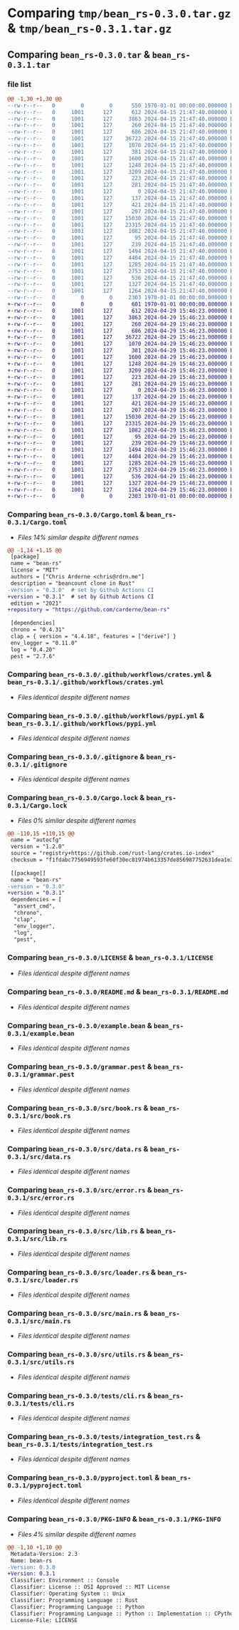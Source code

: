 # Comparing `tmp/bean_rs-0.3.0.tar.gz` & `tmp/bean_rs-0.3.1.tar.gz`

## Comparing `bean_rs-0.3.0.tar` & `bean_rs-0.3.1.tar`

### file list

```diff
@@ -1,30 +1,30 @@
--rw-r--r--   0        0        0      550 1970-01-01 00:00:00.000000 bean_rs-0.3.0/Cargo.toml
--rw-r--r--   0     1001      127      612 2024-04-15 21:47:40.000000 bean_rs-0.3.0/.github/workflows/crates.yml
--rw-r--r--   0     1001      127     3863 2024-04-15 21:47:40.000000 bean_rs-0.3.0/.github/workflows/pypi.yml
--rw-r--r--   0     1001      127      260 2024-04-15 21:47:40.000000 bean_rs-0.3.0/.github/workflows/test.yml
--rw-r--r--   0     1001      127      686 2024-04-15 21:47:40.000000 bean_rs-0.3.0/.gitignore
--rw-r--r--   0     1001      127    36722 2024-04-15 21:47:40.000000 bean_rs-0.3.0/Cargo.lock
--rw-r--r--   0     1001      127     1070 2024-04-15 21:47:40.000000 bean_rs-0.3.0/LICENSE
--rw-r--r--   0     1001      127      381 2024-04-15 21:47:40.000000 bean_rs-0.3.0/Makefile
--rw-r--r--   0     1001      127     1600 2024-04-15 21:47:40.000000 bean_rs-0.3.0/README.md
--rw-r--r--   0     1001      127     1248 2024-04-15 21:47:40.000000 bean_rs-0.3.0/example.bean
--rw-r--r--   0     1001      127     3209 2024-04-15 21:47:40.000000 bean_rs-0.3.0/grammar.pest
--rw-r--r--   0     1001      127      223 2024-04-15 21:47:40.000000 bean_rs-0.3.0/python/bean_rs/__init__.py
--rw-r--r--   0     1001      127      281 2024-04-15 21:47:40.000000 bean_rs-0.3.0/python/bean_rs/bean_rs.pyi
--rw-r--r--   0     1001      127        0 2024-04-15 21:47:40.000000 bean_rs-0.3.0/python/bean_rs/py.typed
--rw-r--r--   0     1001      127      137 2024-04-15 21:47:40.000000 bean_rs-0.3.0/python/tests/test_load.py
--rw-r--r--   0     1001      127      421 2024-04-15 21:47:40.000000 bean_rs-0.3.0/requirements-dev.lock
--rw-r--r--   0     1001      127      207 2024-04-15 21:47:40.000000 bean_rs-0.3.0/requirements.lock
--rw-r--r--   0     1001      127    15030 2024-04-15 21:47:40.000000 bean_rs-0.3.0/src/book.rs
--rw-r--r--   0     1001      127    23315 2024-04-15 21:47:40.000000 bean_rs-0.3.0/src/data.rs
--rw-r--r--   0     1001      127     1082 2024-04-15 21:47:40.000000 bean_rs-0.3.0/src/error.rs
--rw-r--r--   0     1001      127       95 2024-04-15 21:47:40.000000 bean_rs-0.3.0/src/grammar.rs
--rw-r--r--   0     1001      127      239 2024-04-15 21:47:40.000000 bean_rs-0.3.0/src/ledger.rs
--rw-r--r--   0     1001      127     1494 2024-04-15 21:47:40.000000 bean_rs-0.3.0/src/lib.rs
--rw-r--r--   0     1001      127     4404 2024-04-15 21:47:40.000000 bean_rs-0.3.0/src/loader.rs
--rw-r--r--   0     1001      127     1285 2024-04-15 21:47:40.000000 bean_rs-0.3.0/src/main.rs
--rw-r--r--   0     1001      127     2753 2024-04-15 21:47:40.000000 bean_rs-0.3.0/src/utils.rs
--rw-r--r--   0     1001      127      536 2024-04-15 21:47:40.000000 bean_rs-0.3.0/tests/cli.rs
--rw-r--r--   0     1001      127     1327 2024-04-15 21:47:40.000000 bean_rs-0.3.0/tests/integration_test.rs
--rw-r--r--   0     1001      127     1264 2024-04-15 21:47:40.000000 bean_rs-0.3.0/pyproject.toml
--rw-r--r--   0        0        0     2303 1970-01-01 00:00:00.000000 bean_rs-0.3.0/PKG-INFO
+-rw-r--r--   0        0        0      601 1970-01-01 00:00:00.000000 bean_rs-0.3.1/Cargo.toml
+-rw-r--r--   0     1001      127      612 2024-04-29 15:46:23.000000 bean_rs-0.3.1/.github/workflows/crates.yml
+-rw-r--r--   0     1001      127     3863 2024-04-29 15:46:23.000000 bean_rs-0.3.1/.github/workflows/pypi.yml
+-rw-r--r--   0     1001      127      260 2024-04-29 15:46:23.000000 bean_rs-0.3.1/.github/workflows/test.yml
+-rw-r--r--   0     1001      127      686 2024-04-29 15:46:23.000000 bean_rs-0.3.1/.gitignore
+-rw-r--r--   0     1001      127    36722 2024-04-29 15:46:23.000000 bean_rs-0.3.1/Cargo.lock
+-rw-r--r--   0     1001      127     1070 2024-04-29 15:46:23.000000 bean_rs-0.3.1/LICENSE
+-rw-r--r--   0     1001      127      381 2024-04-29 15:46:23.000000 bean_rs-0.3.1/Makefile
+-rw-r--r--   0     1001      127     1600 2024-04-29 15:46:23.000000 bean_rs-0.3.1/README.md
+-rw-r--r--   0     1001      127     1248 2024-04-29 15:46:23.000000 bean_rs-0.3.1/example.bean
+-rw-r--r--   0     1001      127     3209 2024-04-29 15:46:23.000000 bean_rs-0.3.1/grammar.pest
+-rw-r--r--   0     1001      127      223 2024-04-29 15:46:23.000000 bean_rs-0.3.1/python/bean_rs/__init__.py
+-rw-r--r--   0     1001      127      281 2024-04-29 15:46:23.000000 bean_rs-0.3.1/python/bean_rs/bean_rs.pyi
+-rw-r--r--   0     1001      127        0 2024-04-29 15:46:23.000000 bean_rs-0.3.1/python/bean_rs/py.typed
+-rw-r--r--   0     1001      127      137 2024-04-29 15:46:23.000000 bean_rs-0.3.1/python/tests/test_load.py
+-rw-r--r--   0     1001      127      421 2024-04-29 15:46:23.000000 bean_rs-0.3.1/requirements-dev.lock
+-rw-r--r--   0     1001      127      207 2024-04-29 15:46:23.000000 bean_rs-0.3.1/requirements.lock
+-rw-r--r--   0     1001      127    15030 2024-04-29 15:46:23.000000 bean_rs-0.3.1/src/book.rs
+-rw-r--r--   0     1001      127    23315 2024-04-29 15:46:23.000000 bean_rs-0.3.1/src/data.rs
+-rw-r--r--   0     1001      127     1082 2024-04-29 15:46:23.000000 bean_rs-0.3.1/src/error.rs
+-rw-r--r--   0     1001      127       95 2024-04-29 15:46:23.000000 bean_rs-0.3.1/src/grammar.rs
+-rw-r--r--   0     1001      127      239 2024-04-29 15:46:23.000000 bean_rs-0.3.1/src/ledger.rs
+-rw-r--r--   0     1001      127     1494 2024-04-29 15:46:23.000000 bean_rs-0.3.1/src/lib.rs
+-rw-r--r--   0     1001      127     4404 2024-04-29 15:46:23.000000 bean_rs-0.3.1/src/loader.rs
+-rw-r--r--   0     1001      127     1285 2024-04-29 15:46:23.000000 bean_rs-0.3.1/src/main.rs
+-rw-r--r--   0     1001      127     2753 2024-04-29 15:46:23.000000 bean_rs-0.3.1/src/utils.rs
+-rw-r--r--   0     1001      127      536 2024-04-29 15:46:23.000000 bean_rs-0.3.1/tests/cli.rs
+-rw-r--r--   0     1001      127     1327 2024-04-29 15:46:23.000000 bean_rs-0.3.1/tests/integration_test.rs
+-rw-r--r--   0     1001      127     1264 2024-04-29 15:46:23.000000 bean_rs-0.3.1/pyproject.toml
+-rw-r--r--   0        0        0     2303 1970-01-01 00:00:00.000000 bean_rs-0.3.1/PKG-INFO
```

### Comparing `bean_rs-0.3.0/Cargo.toml` & `bean_rs-0.3.1/Cargo.toml`

 * *Files 14% similar despite different names*

```diff
@@ -1,14 +1,15 @@
 [package]
 name = "bean-rs"
 license = "MIT"
 authors = ["Chris Arderne <chris@rdrn.me"]
 description = "beancount clone in Rust"
-version = "0.3.0"  # set by Github Actions CI
+version = "0.3.1"  # set by Github Actions CI
 edition = "2021"
+repository = "https://github.com/carderne/bean-rs"
 
 [dependencies]
 chrono = "0.4.31"
 clap = { version = "4.4.18", features = ["derive"] }
 env_logger = "0.11.0"
 log = "0.4.20"
 pest = "2.7.6"
```

### Comparing `bean_rs-0.3.0/.github/workflows/crates.yml` & `bean_rs-0.3.1/.github/workflows/crates.yml`

 * *Files identical despite different names*

### Comparing `bean_rs-0.3.0/.github/workflows/pypi.yml` & `bean_rs-0.3.1/.github/workflows/pypi.yml`

 * *Files identical despite different names*

### Comparing `bean_rs-0.3.0/.gitignore` & `bean_rs-0.3.1/.gitignore`

 * *Files identical despite different names*

### Comparing `bean_rs-0.3.0/Cargo.lock` & `bean_rs-0.3.1/Cargo.lock`

 * *Files 0% similar despite different names*

```diff
@@ -110,15 +110,15 @@
 name = "autocfg"
 version = "1.2.0"
 source = "registry+https://github.com/rust-lang/crates.io-index"
 checksum = "f1fdabc7756949593fe60f30ec81974b613357de856987752631dea1e3394c80"
 
 [[package]]
 name = "bean-rs"
-version = "0.3.0"
+version = "0.3.1"
 dependencies = [
  "assert_cmd",
  "chrono",
  "clap",
  "env_logger",
  "log",
  "pest",
```

### Comparing `bean_rs-0.3.0/LICENSE` & `bean_rs-0.3.1/LICENSE`

 * *Files identical despite different names*

### Comparing `bean_rs-0.3.0/README.md` & `bean_rs-0.3.1/README.md`

 * *Files identical despite different names*

### Comparing `bean_rs-0.3.0/example.bean` & `bean_rs-0.3.1/example.bean`

 * *Files identical despite different names*

### Comparing `bean_rs-0.3.0/grammar.pest` & `bean_rs-0.3.1/grammar.pest`

 * *Files identical despite different names*

### Comparing `bean_rs-0.3.0/src/book.rs` & `bean_rs-0.3.1/src/book.rs`

 * *Files identical despite different names*

### Comparing `bean_rs-0.3.0/src/data.rs` & `bean_rs-0.3.1/src/data.rs`

 * *Files identical despite different names*

### Comparing `bean_rs-0.3.0/src/error.rs` & `bean_rs-0.3.1/src/error.rs`

 * *Files identical despite different names*

### Comparing `bean_rs-0.3.0/src/lib.rs` & `bean_rs-0.3.1/src/lib.rs`

 * *Files identical despite different names*

### Comparing `bean_rs-0.3.0/src/loader.rs` & `bean_rs-0.3.1/src/loader.rs`

 * *Files identical despite different names*

### Comparing `bean_rs-0.3.0/src/main.rs` & `bean_rs-0.3.1/src/main.rs`

 * *Files identical despite different names*

### Comparing `bean_rs-0.3.0/src/utils.rs` & `bean_rs-0.3.1/src/utils.rs`

 * *Files identical despite different names*

### Comparing `bean_rs-0.3.0/tests/cli.rs` & `bean_rs-0.3.1/tests/cli.rs`

 * *Files identical despite different names*

### Comparing `bean_rs-0.3.0/tests/integration_test.rs` & `bean_rs-0.3.1/tests/integration_test.rs`

 * *Files identical despite different names*

### Comparing `bean_rs-0.3.0/pyproject.toml` & `bean_rs-0.3.1/pyproject.toml`

 * *Files identical despite different names*

### Comparing `bean_rs-0.3.0/PKG-INFO` & `bean_rs-0.3.1/PKG-INFO`

 * *Files 4% similar despite different names*

```diff
@@ -1,10 +1,10 @@
 Metadata-Version: 2.3
 Name: bean-rs
-Version: 0.3.0
+Version: 0.3.1
 Classifier: Environment :: Console
 Classifier: License :: OSI Approved :: MIT License
 Classifier: Operating System :: Unix
 Classifier: Programming Language :: Rust
 Classifier: Programming Language :: Python
 Classifier: Programming Language :: Python :: Implementation :: CPython
 License-File: LICENSE
```

